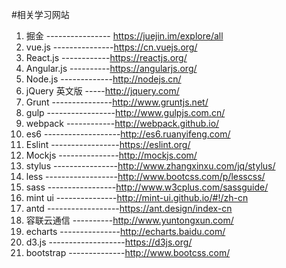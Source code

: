 #相关学习网站


1. 掘金  ---------------- https://juejin.im/explore/all
2. vue.js ---------------https://cn.vuejs.org/
3. React.js ------------https://reactjs.org/
4. Angular.js ----------https://angularjs.org/
5. Node.js -------------http://nodejs.cn/
6. jQuery 英文版 -----http://jquery.com/
7. Grunt ---------------http://www.gruntjs.net/
8. gulp -----------------http://www.gulpjs.com.cn/
9. webpack ------------http://webpack.github.io/
10. es6  -------------------http://es6.ruanyifeng.com/
11. Eslint -----------------https://eslint.org/
12. Mockjs ---------------http://mockjs.com/
13. stylus ----------------http://www.zhangxinxu.com/jq/stylus/
14. less ------------------http://www.bootcss.com/p/lesscss/
15. sass -----------------http://www.w3cplus.com/sassguide/
16. mint ui  ---------------http://mint-ui.github.io/#!/zh-cn
17. antd  ------------------https://ant.design/index-cn
18. 容联云通信  ----------http://www.yuntongxun.com/
19. echarts  ---------------http://echarts.baidu.com/
20. d3.js -------------------https://d3js.org/
21. bootstrap --------------http://www.bootcss.com/